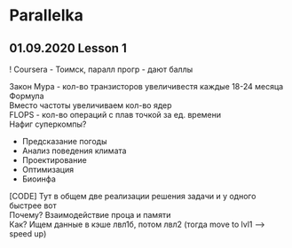 # Parallelka

## 01.09.2020 Lesson 1

! Coursera - Тоимск, паралл прогр - дают баллы  

Закон Мура - кол-во транзисторов увеличивестя каждые 18-24 месяца  
Формула  
Вместо частоты увеличиваем кол-во ядер  
FLOPS - кол-во операций с плав точкой за ед. времени  
Нафиг суперкомпы?  

- Предсказание погоды
- Анализ поведения климата
- Проектирование
- Оптимизация
- Биоинфа

[CODE] Тут в общем две реализации решения задачи и у одного быстрее вот  
Почему? Взаимодействие проца и памяти  
Как? Ищем данные в кэше лвл1б, потом лвл2 (тогда move to lvl1 --> speed up)  

